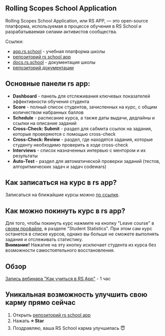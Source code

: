## Rolling Scopes School Application
Rolling Scopes School Application, или RS APP, — это open-source платформа, используемая в процессе обучения в RS School и разрабатываемая силами активистов сообщества.

Ссылки:
- [app.rs.school](https://app.rs.school) - учебная платформа школы
- [репозиторий rs school app](https://github.com/rolling-scopes/rsschool-app)
- [docs.rs.school](https://docs.rs.school) - документация школы
- [репозиторий документации](https://github.com/rolling-scopes-school/docs)

## Основные панели rs app:
- **Dashboard** - панель для отслеживания ключевых показателей эффективности обучения студента
- **Score** - полный список студентов, зачисленных на курс, с общим количеством набранных баллов
- **Schedule** - расписание курса, а также даты выдачи, дедлайны и ссылки на описание заданий
- **Cross-Check: Submit** - раздел для сабмита ссылок на задания, которые проверяются с помощью cross-check
- **Cross-Check: Review** - раздел, где находятся задания, которые студенту необходимо проверить в ходе cross-check
- **Interviews** - список назначенных интервью с ментором и их результаты 
- **Auto-Test** - раздел для автоматической проверки заданий (тестов, алгоритмических задач и задач codewars)

## Как записаться на курс в rs app?
Записаться на ближайшие курсы можно [по ссылке](https://app.rs.school/registry/student).

## Как можно покинуть курс в rs app?
Для того, чтобы покинуть курс нажмите на кнопку "Leave course" в [своем профайле](https://app.rs.school/profile), в разделе "Student Statistics". При этом сам курс останется в списке курсов, однако вы больше не сможете выполнять задания и отслеживать статистику.  
**Внимание!** Нажатие на эту кнопку исключает студента из курса без возможности самостоятельного восстановления.

## Обзор
[Запись вебинара "Как учиться в RS App"](https://www.youtube.com/watch?v=v_69DaeZ7dM&feature=youtu.be) - 1 час 

## Уникальная возможность улучшить свою карму прямо сейчас
1. Открыть [репозиторий rs school app](https://github.com/rolling-scopes/rsschool-app)
2. Нажать **:star: Star**
3. Поздравляю, ваша RS School карма улучшилась :innocent:
